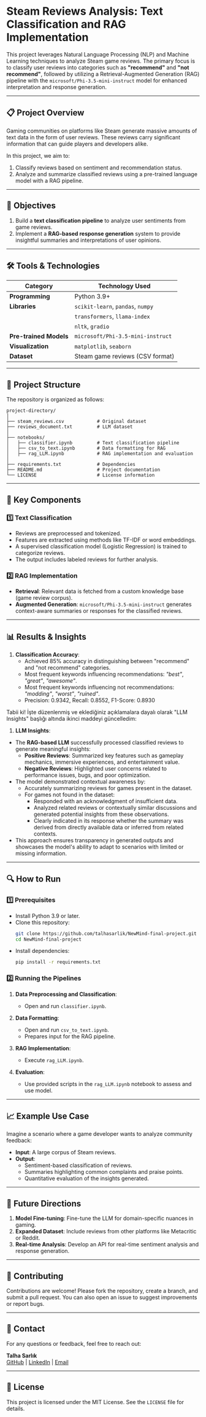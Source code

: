 # Steam Reviews Analysis: Text Classification and RAG Implementation

This project leverages Natural Language Processing (NLP) and Machine Learning techniques to analyze Steam game reviews. The primary focus is to classify user reviews into categories such as **"recommend"** and **"not recommend"**, followed by utilizing a Retrieval-Augmented Generation (RAG) pipeline with the `microsoft/Phi-3.5-mini-instruct` model for enhanced interpretation and response generation.

---

## 📋 Project Overview

Gaming communities on platforms like Steam generate massive amounts of text data in the form of user reviews. These reviews carry significant information that can guide players and developers alike. 

In this project, we aim to:
1. Classify reviews based on sentiment and recommendation status.
2. Analyze and summarize classified reviews using a pre-trained language model with a RAG pipeline.

---

## 🎯 Objectives

1. Build a **text classification pipeline** to analyze user sentiments from game reviews.
2. Implement a **RAG-based response generation** system to provide insightful summaries and interpretations of user opinions.

---

## 🛠️ Tools & Technologies

| **Category**         | **Technology Used**                     |
|-----------------------|-----------------------------------------|
| **Programming**       | Python 3.9+                            |
| **Libraries**         | `scikit-learn`, `pandas`, `numpy`       |
|                       | `transformers`, `llama-index`            |
|                       | `nltk`,  `gradio`                        |
| **Pre-trained Models**| `microsoft/Phi-3.5-mini-instruct`       |
| **Visualization**     | `matplotlib`, `seaborn`                |
| **Dataset**           | Steam game reviews (CSV format)        |

---

## 📂 Project Structure

The repository is organized as follows:

```
project-directory/
│
├── steam_reviews.csv            # Original dataset
├── reviews_document.txt         # LLM dataset
│
├── notebooks/
│   ├── classifier.ipynb         # Text classification pipeline
│   ├── csv_to_text.ipynb        # Data formatting for RAG
│   ├── rag_LLM.ipynb            # RAG implementation and evaluation
│
├── requirements.txt             # Dependencies
├── README.md                    # Project documentation
└── LICENSE                      # License information
```

---

## 🚀 Key Components

### 1️⃣ **Text Classification**
- Reviews are preprocessed and tokenized.
- Features are extracted using methods like TF-IDF or word embeddings.
- A supervised classification model (Logistic Regression) is trained to categorize reviews.
- The output includes labeled reviews for further analysis.

### 2️⃣ **RAG Implementation**
- **Retrieval**: Relevant data is fetched from a custom knowledge base (game review corpus).
- **Augmented Generation**: `microsoft/Phi-3.5-mini-instruct` generates context-aware summaries or responses for the classified reviews.


---

## 📊 Results & Insights

1. **Classification Accuracy**:
   - Achieved 85% accuracy in distinguishing between "recommend" and "not recommend" categories.
   - Most frequent keywords influencing recommendations: _"best"_, _"great"_, _"awesome"_.
   - Most frequent keywords influencing not recommendations: _"modding"_, _"worst"_, _"ruined"_.
   - Precision: 0.9342, Recall: 0.8552, F1-Score: 0.8930

Tabii ki! İşte düzenlenmiş ve eklediğiniz açıklamalara dayalı olarak "LLM Insights" başlığı altında ikinci maddeyi güncelledim:

1. **LLM Insights**:
- The **RAG-based LLM** successfully processed classified reviews to generate meaningful insights:
  - **Positive Reviews**: Summarized key features such as gameplay mechanics, immersive experiences, and entertainment value.
  - **Negative Reviews**: Highlighted user concerns related to performance issues, bugs, and poor optimization.
- The model demonstrated contextual awareness by:
  - Accurately summarizing reviews for games present in the dataset.
  - For games not found in the dataset:
    - Responded with an acknowledgment of insufficient data.
    - Analyzed related reviews or contextually similar discussions and generated potential insights from these observations.
    - Clearly indicated in its response whether the summary was derived from directly available data or inferred from related contexts.
- This approach ensures transparency in generated outputs and showcases the model's ability to adapt to scenarios with limited or missing information.

---
## 🔍 How to Run

### 1️⃣ Prerequisites
- Install Python 3.9 or later.
- Clone this repository:
  ```bash
  git clone https://github.com/talhasarlik/NewMind-final-project.git
  cd NewMind-final-project
  ```
- Install dependencies:
  ```bash
  pip install -r requirements.txt
  ```

### 2️⃣ Running the Pipelines
1. **Data Preprocessing and Classification**:
   - Open and run `classifier.ipynb`.

2. **Data Formatting**:
   - Open and run `csv_to_text.ipynb`.
   - Prepares input for the RAG pipeline.

3. **RAG Implementation**:
   - Execute `rag_LLM.ipynb`.

4. **Evaluation**:
   - Use provided scripts in the `rag_LLM.ipynb` notebook to assess and use model.

---

## 📈 Example Use Case

Imagine a scenario where a game developer wants to analyze community feedback:
- **Input**: A large corpus of Steam reviews.
- **Output**: 
  - Sentiment-based classification of reviews.
  - Summaries highlighting common complaints and praise points.
  - Quantitative evaluation of the insights generated.

---

## 📌 Future Directions

1. **Model Fine-tuning**: Fine-tune the LLM for domain-specific nuances in gaming.
2. **Expanded Dataset**: Include reviews from other platforms like Metacritic or Reddit.
3. **Real-time Analysis**: Develop an API for real-time sentiment analysis and response generation.

---

## 🤝 Contributing

Contributions are welcome! Please fork the repository, create a branch, and submit a pull request. You can also open an issue to suggest improvements or report bugs.

---

## 📧 Contact

For any questions or feedback, feel free to reach out:

**Talha Sarlık**  
[GitHub](https://github.com/talhasarlik) | [LinkedIn](https://linkedin.com/talha-sarlik) | [Email](mailto:talhasarlik@gmail.com)

---

## 📜 License

This project is licensed under the MIT License. See the `LICENSE` file for details.
